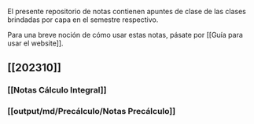 El presente repositorio de notas contienen apuntes de clase de las clases brindadas por capa en el semestre respectivo.

Para una breve noción de cómo usar estas notas, pásate por [[Guía para usar el website]].

## [[202310]]

### [[Notas Cálculo Integral]]
### [[output/md/Precálculo/Notas Precálculo]]











